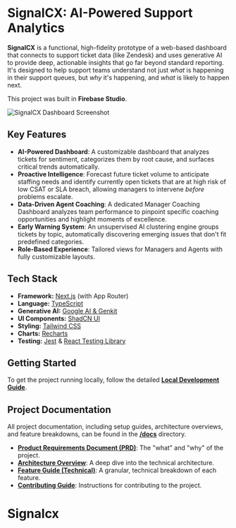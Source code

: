 # SignalCX: AI-Powered Support Analytics

**SignalCX** is a functional, high-fidelity prototype of a web-based dashboard that connects to support ticket data (like Zendesk) and uses generative AI to provide deep, actionable insights that go far beyond standard reporting. It's designed to help support teams understand not just *what* is happening in their support queues, but *why* it's happening, and *what* is likely to happen next.

This project was built in **Firebase Studio**.

![SignalCX Dashboard Screenshot](https://storage.googleapis.com/static.aifirebase.dev/project-w-docs/signal-cx-dashboard.png)

## Key Features

*   **AI-Powered Dashboard**: A customizable dashboard that analyzes tickets for sentiment, categorizes them by root cause, and surfaces critical trends automatically.
*   **Proactive Intelligence**: Forecast future ticket volume to anticipate staffing needs and identify currently open tickets that are at high risk of low CSAT or SLA breach, allowing managers to intervene *before* problems escalate.
*   **Data-Driven Agent Coaching**: A dedicated Manager Coaching Dashboard analyzes team performance to pinpoint specific coaching opportunities and highlight moments of excellence.
*   **Early Warning System**: An unsupervised AI clustering engine groups tickets by topic, automatically discovering emerging issues that don't fit predefined categories.
*   **Role-Based Experience**: Tailored views for Managers and Agents with fully customizable layouts.

## Tech Stack

*   **Framework:** [Next.js](https://nextjs.org/) (with App Router)
*   **Language:** [TypeScript](https://www.typescriptlang.org/)
*   **Generative AI:** [Google AI & Genkit](https://firebase.google.com/docs/genkit)
*   **UI Components:** [ShadCN UI](https://ui.shadcn.com/)
*   **Styling:** [Tailwind CSS](https://tailwindcss.com/)
*   **Charts:** [Recharts](https://recharts.org/)
*   **Testing:** [Jest](https://jestjs.io/) & [React Testing Library](https://testing-library.com/)

## Getting Started

To get the project running locally, follow the detailed **[Local Development Guide](./docs/LOCAL_DEVELOPMENT.md)**.

## Project Documentation

All project documentation, including setup guides, architecture overviews, and feature breakdowns, can be found in the **[/docs](./docs/)** directory.

*   **[Product Requirements Document (PRD)](./docs/PRD.md)**: The "what" and "why" of the project.
*   **[Architecture Overview](./docs/ARCHITECTURE.md)**: A deep dive into the technical architecture.
*   **[Feature Guide (Technical)](./docs/FEATURES_TECHNICAL.md)**: A granular, technical breakdown of each feature.
*   **[Contributing Guide](./docs/CONTRIBUTING.md)**: Instructions for contributing to the project.
# Signalcx
